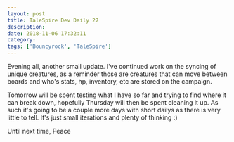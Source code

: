 ```yaml
---
layout: post
title: TaleSpire Dev Daily 27
description:
date: 2018-11-06 17:32:11
category:
tags: ['Bouncyrock', 'TaleSpire']
---
```


Evening all, another small update. I've continued work on the syncing of unique creatures, as a reminder those are creatures that can move between boards and who's stats, hp, inventory, etc are stored on the campaign.

Tomorrow will be spent testing what I have so far and trying to find where it can break down, hopefully Thursday will then be spent cleaning it up. As such it's going to be a couple more days with short dailys as there is very little to tell. It's just small iterations and plenty of thinking :)

Until next time,
Peace
